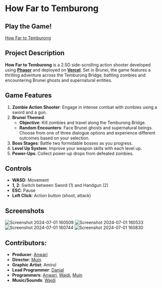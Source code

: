 # How Far to Temburong

## Play the Game!

[How Far to Temburong](https://how-far-to-temburong.vercel.app)

## Project Description

**How Far to Temburong** is a 2.5D side-scrolling action shooter developed using **[Phaser](https://phaser.io)** and deployed on **[Vercel](https://phaser.io)**. Set in Brunei, the game features a thrilling adventure across the Temburong Bridge, battling zombies and encountering Brunei ghosts and supernatural entities.

## Game Features

1. **Zombie Action Shooter**: Engage in intense combat with zombies using a sword and a gun.
2. **Brunei Themed**: 
   - **Objective**: Kill zombies and travel along the Temburong Bridge.
   - **Random Encounters**: Face Brunei ghosts and supernatural beings. Choose from one of three dialogue options and experience different outcomes based on your selection.
3. **Boss Stages**: Battle two formidable bosses as you progress.
4. **Level Up System**: Improve your weapon skills with each level up.
5. **Power-Ups**: Collect power-up drops from defeated zombies.

## Controls

- **WASD**: Movement
- **1, 2**: Switch between Sword (1) and Handgun (2)
- **ESC**: Pause
- **Left Click**: Action button (shoot, attack)

## Screenshots
![Screenshot 2024-07-01 160509](https://github.com/anwari-fikri/how-far-to-temburong/assets/50336496/4aa545ee-5ae4-4247-8f45-149c19c07eaa)
![Screenshot 2024-07-01 160533](https://github.com/anwari-fikri/how-far-to-temburong/assets/50336496/dd05c65a-5f71-4c39-8c13-89ca677abbe6)
![Screenshot 2024-07-01 160744](https://github.com/anwari-fikri/how-far-to-temburong/assets/50336496/d2b19f70-eec0-4f80-b31f-5f798692caab)
![Screenshot 2024-07-01 160830](https://github.com/anwari-fikri/how-far-to-temburong/assets/50336496/3841cc28-29a6-4f47-8d43-d8dc9315dd3b)


## Contributors:
- **Producer**: [Anwari](https://github.com/anwari-fikri)
- **Director**: [Muin](https://github.com/21ftt1750)
- **Graphic Artist**: Amirul
- **Lead Programmer**: [Danial](https://github.com/Danial-n)
- **Programmers**: [Anwari](https://github.com/anwari-fikri), [Wajdi](https://github.com/WajdiEl-Imtiyaz), [Muin](https://github.com/21ftt1750)
- **Music/Sounds**: [Wajdi](https://github.com/WajdiEl-Imtiyaz)
